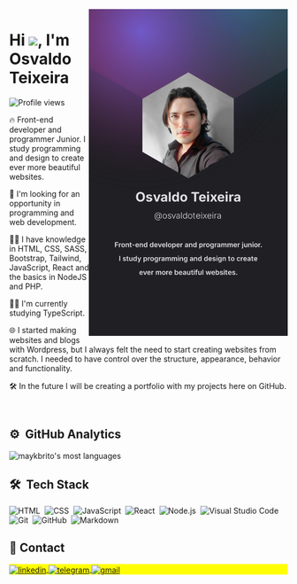 <img align="right" height="590em" src="https://github.com/osvaldoteixeira/files/blob/main/githubcard-osvaldo-teixeira.svg"/>

<!-- <img align="right" height="590em" src="https://raw.githubusercontent.com/osvaldoteixeira/files/main/imagem-osvaldoteixeira.svg"/> -->

<h1 align="left">Hi <img src="https://raw.githubusercontent.com/kaueMarques/kaueMarques/master/hi.gif" height="30px">, I'm Osvaldo Teixeira</h1>
<p align="left"> <img src="https://komarev.com/ghpvc/?username=osvaldoteixeira&color=blue" alt="Profile views" /> </p>



🔥 Front-end developer and programmer
Junior. I study programming and design
to create ever more beautiful websites. 

🔭 I'm looking for an opportunity in programming and web development.

👨‍💼 I have knowledge in HTML, CSS, SASS, Bootstrap, Tailwind, JavaScript, React and the basics in NodeJS and PHP.

👨‍💻 I'm currently studying TypeScript.

🌐 I started making websites and blogs with Wordpress, but I always felt the need to start creating websites from scratch. I needed to have control over the structure, appearance, behavior and functionality.

🛠️ In the future I will be creating a portfolio with my projects here on GitHub.

<!-- - ▶️ I (not) regularly post videos on [youtube.com/maykbrito](https://youtube.com/maykbrito)

- 💬 Ask me about **JavaScript, HTML, CSS, SQL, Node.JS**

- ⚡ Fun fact **Oneye 😜**

- 👨‍💻 More at [maykbrito.dev](https://maykbrito.dev) -->

<br>

## ⚙️ &nbsp;GitHub Analytics

<p align="left">
<!-- <img align="left" width="382em" src="https://github-readme-stats.vercel.app/api?username=osvaldoteixeira&show_icons=true&theme=vision-friendly-dark" alt="maykbrito's stats"/> -->
<img align="left" width="460em" src="https://github-readme-stats.vercel.app/api/top-langs/?username=osvaldoteixeira&layout=compact&theme=vision-friendly-dark" alt="maykbrito's most languages"/>
</p>

<br>

## 🛠 &nbsp;Tech Stack

![HTML](https://img.shields.io/badge/-HTML-05122A?style=flat&logo=HTML5)&nbsp;
![CSS](https://img.shields.io/badge/-CSS-05122A?style=flat&logo=CSS3&logoColor=1572B6)&nbsp;
![JavaScript](https://img.shields.io/badge/-JavaScript-05122A?style=flat&logo=javascript)&nbsp;
![React](https://img.shields.io/badge/-React-05122A?style=flat&logo=react)&nbsp;
![Node.js](https://img.shields.io/badge/-Node.js-05122A?style=flat&logo=node.js)&nbsp;
![Visual Studio Code](https://img.shields.io/badge/-Visual%20Studio%20Code-05122A?style=flat&logo=visual-studio-code&logoColor=007ACC)&nbsp;
![Git](https://img.shields.io/badge/-Git-05122A?style=flat&logo=git)&nbsp;
![GitHub](https://img.shields.io/badge/-GitHub-05122A?style=flat&logo=github)&nbsp;
![Markdown](https://img.shields.io/badge/-Markdown-05122A?style=flat&logo=markdown)&nbsp;
<!-- ![PostgreSQL](https://img.shields.io/badge/-PostgreSQL-05122A?style=flat&logo=postgresql)&nbsp; -->
<!-- ![SQLite](https://img.shields.io/badge/-SQLite-05122A?style=flat&logo=sqlite)&nbsp; -->

## 📩 Contact

<p align="left" style="background:yellow">

  <a href="https://www.linkedin.com/in/osvaldobtjr" target="_blank">
    <img align="center" src="https://img.shields.io/badge/-osvaldobtjr-05122A?style=flat&logo=linkedin" alt="linkedin"/>
  </a>

  <a href="https://t.me/osvaldobtjr" target="_blank">
   <img align="center" src="https://img.shields.io/badge/-osvaldobtjr-05122A?style=flat&logo=telegram" alt="telegram"/>
  </a>

  <a href="mailto:osvaldobtjr@gmail.com" target="_blank">
   <img align="center" src="https://img.shields.io/badge/-email-05122A?style=flat&logo=gmail" alt="gmail"/>
  </a>
  
  <!--<a href="https://codepen.io/osvaldoteixeira" target="_blank">
    <img align="center" src="https://img.shields.io/badge/-osvaldoteixeira-05122A?style=flat&logo=codepen" alt="codepen"/>
  </a>-->
  
  <!-- <a href="https://twitter.com/osvaldobtjr" target="_blank">
    <img align="center" src="https://img.shields.io/badge/-osvaldobtjr-05122A?style=flat&logo=twitter" alt="twitter"/>  
  </a>-->
  
  <!-- <a href="https://www.instagram.com/osvaldobtjr" target="_blank">
   <img align="center" src="https://img.shields.io/badge/-osvaldobtjr-05122A?style=flat&logo=instagram" alt="instagram"/>
  </a>-->
  
  <!--<a href="https://www.youtube.com/@osvaldobtjr" target="_blank">
   <img align="center" src="https://img.shields.io/badge/-osvaldobtjr-05122A?style=flat&logo=youtube" alt="youtube"/>
  </a>-->
</p>

<!--**osvaldoteixeira/osvaldoteixeira** is a ✨ _special_ ✨ repository because its `README.md` (this file) appears on your GitHub profile.

Here are some ideas to get you started:

- 🔭 I’m currently working on ...
- 🌱 I’m currently learning ...
- 👯 I’m looking to collaborate on ...
- 🤔 I’m looking for help with ...
- 💬 Ask me about ...
- 📫 How to reach me: ...
- 😄 Pronouns: ...
- ⚡ Fun fact: ...
-->
